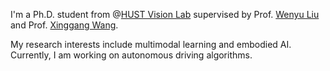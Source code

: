 <!-- <img align="right" src="https://github-readme-stats.vercel.app/api?username=rb93dett&show_icons=true"> -->

I'm a Ph.D. student from @[HUST Vision Lab](https://github.com/hustvl) supervised by Prof. [Wenyu Liu](http://eic.hust.edu.cn/professor/liuwenyu/) and Prof. [Xinggang Wang](https://xwcv.github.io/).

My research interests include multimodal learning and embodied AI. Currently, I am working on autonomous driving algorithms.

